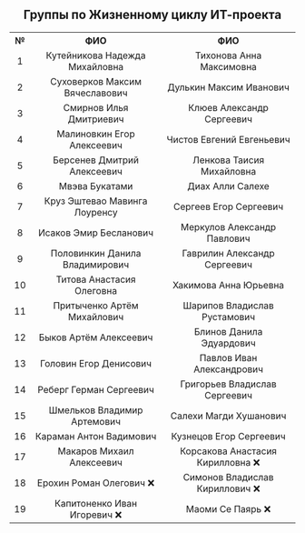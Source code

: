 <h2 align="center">Группы по Жизненному циклу ИТ-проекта</h2>

<div align="center">

<table>
  <tr>
    <th align="center">№</th>
    <th align="center">ФИО</th>
    <th align="center">ФИО</th>
  </tr>
  <tr>
    <td align="center">1</td>
    <td align="center">Кутейникова Надежда Михайловна</td>
    <td align="center">Тихонова Анна Максимовна</td>
  </tr>
  <tr>
    <td align="center">2</td>
    <td align="center">Суховерков Максим Вячеславович</td>
    <td align="center">Дулькин Максим Иванович</td>
  </tr>
  <tr>
    <td align="center">3</td>
    <td align="center">Смирнов Илья Дмитриевич</td>
    <td align="center">Клюев Александр Сергеевич</td>
  </tr>
  <tr>
    <td align="center">4</td>
    <td align="center">Малиновкин Егор Алексеевич</td>
    <td align="center">Чистов Евгений Евгеньевич</td>
  </tr>
  <tr>
    <td align="center">5</td>
    <td align="center">Берсенев Дмитрий Алексеевич</td>
    <td align="center">Ленкова Таисия Михайловна</td>
  </tr>
  <tr>
    <td align="center">6</td>
    <td align="center">Мвэва Букатами</td>
    <td align="center">Диах Алли Салехе</td>
  </tr>
  <tr>
    <td align="center">7</td>
    <td align="center">Круз Эштевао Мавинга Лоуренсу</td>
    <td align="center">Сергеев Егор Сергеевич</td>
  </tr>
  <tr>
    <td align="center">8</td>
    <td align="center">Исаков Эмир Бесланович</td>
    <td align="center">Меркулов Александр Павлович</td>
  </tr>
  <tr>
    <td align="center">9</td>
    <td align="center">Половинкин Данила Владимирович</td>
    <td align="center">Гаврилин Александр Сергеевич</td>
  </tr>
    <td align="center">10</td>
    <td align="center">Титова Анастасия Олеговна</td>
    <td align="center">Хакимова Анна Юрьевна</td>
  </tr>
  <tr>
    <td align="center">11</td>
    <td align="center">Притыченко Артём Михайлович</td>
    <td align="center">Шарипов Владислав Рустамович</td>
  </tr>
  <tr>
    <td align="center">12</td>
    <td align="center">Быков Артём Алексеевич</td>
    <td align="center">Блинов Данила Эдуардович</td>
  </tr>
  <tr>
    <td align="center">13</td>
    <td align="center">Головин Егор Денисович</td>
    <td align="center">Павлов Иван Александрович</td>
  </tr>
  <tr>
    <td align="center">14</td>
    <td align="center">Реберг Герман Сергеевич</td>
    <td align="center">Григорьев Владислав Сергеевич</td>
  </tr>
  <tr>
    <td align="center">15</td>
    <td align="center">Шмельков Владимир Артемович</td>
    <td align="center">Салехи Магди Хушанович</td>
  </tr>
  <tr>
    <td align="center">16</td>
    <td align="center">Караман Антон Вадимович</td>
    <td align="center">Кузнецов Егор Сергеевич</td>
  </tr>
  <tr>
    <td align="center">17</td>
    <td align="center">Макаров Михаил Алексеевич</td>
    <td align="center">Корсакова Анастасия Кирилловна ❌</td>
  </tr>
  <tr>
    <td align="center">18</td>
    <td align="center">Ерохин Роман Олегович ❌</td>
    <td align="center">Симонов Владислав Кириллович ❌</td>
  </tr>
  <tr>
    <td align="center">19</td>
    <td align="center">Капитоненко Иван Игоревич ❌</td>
    <td align="center">Маоми Се Паярь ❌</td>
  </tr>
</table>

</div>
